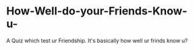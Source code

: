 # How-Well-do-your-Friends-Know-u-
A Quiz which test ur Friendship. It's basically how well ur frinds know u?
